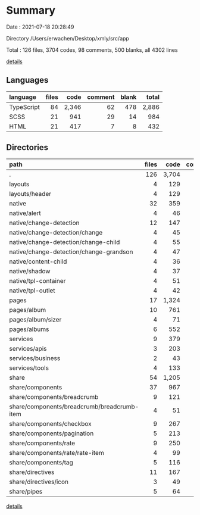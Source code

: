 # Summary

Date : 2021-07-18 20:28:49

Directory /Users/erwachen/Desktop/xmly/src/app

Total : 126 files,  3704 codes, 98 comments, 500 blanks, all 4302 lines

[details](details.md)

## Languages
| language | files | code | comment | blank | total |
| :--- | ---: | ---: | ---: | ---: | ---: |
| TypeScript | 84 | 2,346 | 62 | 478 | 2,886 |
| SCSS | 21 | 941 | 29 | 14 | 984 |
| HTML | 21 | 417 | 7 | 8 | 432 |

## Directories
| path | files | code | comment | blank | total |
| :--- | ---: | ---: | ---: | ---: | ---: |
| . | 126 | 3,704 | 98 | 500 | 4,302 |
| layouts | 4 | 129 | 1 | 13 | 143 |
| layouts/header | 4 | 129 | 1 | 13 | 143 |
| native | 32 | 359 | 6 | 91 | 456 |
| native/alert | 4 | 46 | 0 | 11 | 57 |
| native/change-detection | 12 | 147 | 3 | 30 | 180 |
| native/change-detection/change | 4 | 45 | 0 | 10 | 55 |
| native/change-detection/change-child | 4 | 55 | 2 | 10 | 67 |
| native/change-detection/change-grandson | 4 | 47 | 1 | 10 | 58 |
| native/content-child | 4 | 36 | 0 | 12 | 48 |
| native/shadow | 4 | 37 | 0 | 12 | 49 |
| native/tpl-container | 4 | 51 | 3 | 14 | 68 |
| native/tpl-outlet | 4 | 42 | 0 | 12 | 54 |
| pages | 17 | 1,324 | 45 | 102 | 1,471 |
| pages/album | 10 | 761 | 39 | 63 | 863 |
| pages/album/sizer | 4 | 71 | 17 | 24 | 112 |
| pages/albums | 6 | 552 | 6 | 35 | 593 |
| services | 9 | 379 | 11 | 71 | 461 |
| services/apis | 3 | 203 | 11 | 38 | 252 |
| services/business | 2 | 43 | 0 | 12 | 55 |
| services/tools | 4 | 133 | 0 | 21 | 154 |
| share | 54 | 1,205 | 32 | 193 | 1,430 |
| share/components | 37 | 967 | 28 | 140 | 1,135 |
| share/components/breadcrumb | 9 | 121 | 0 | 27 | 148 |
| share/components/breadcrumb/breadcrumb-item | 4 | 51 | 0 | 11 | 62 |
| share/components/checkbox | 9 | 267 | 23 | 38 | 328 |
| share/components/pagination | 5 | 213 | 2 | 20 | 235 |
| share/components/rate | 9 | 250 | 3 | 38 | 291 |
| share/components/rate/rate-item | 4 | 99 | 0 | 16 | 115 |
| share/components/tag | 5 | 116 | 0 | 17 | 133 |
| share/directives | 11 | 167 | 4 | 29 | 200 |
| share/directives/icon | 3 | 49 | 2 | 5 | 56 |
| share/pipes | 5 | 64 | 0 | 20 | 84 |

[details](details.md)